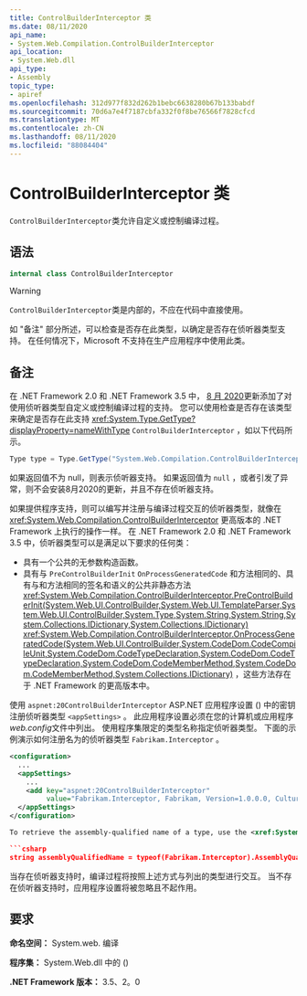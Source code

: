 ```yaml
---
title: ControlBuilderInterceptor 类
ms.date: 08/11/2020
api_name:
- System.Web.Compilation.ControlBuilderInterceptor
api_location:
- System.Web.dll
api_type:
- Assembly
topic_type:
- apiref
ms.openlocfilehash: 312d977f832d262b1bebc6638280b67b133babdf
ms.sourcegitcommit: 70d6a7e4f7187cbfa332f0f8be76566f7828cfcd
ms.translationtype: MT
ms.contentlocale: zh-CN
ms.lasthandoff: 08/11/2020
ms.locfileid: "88084404"
---
```

# <a name="controlbuilderinterceptor-class"></a>ControlBuilderInterceptor 类

`ControlBuilderInterceptor`类允许自定义或控制编译过程。

## <a name="syntax"></a>语法

```csharp
internal class ControlBuilderInterceptor
```

> [!WARNING]
> `ControlBuilderInterceptor`类是内部的，不应在代码中直接使用。
>
> 如 "备注" 部分所述，可以检查是否存在此类型，以确定是否存在侦听器类型支持。 在任何情况下，Microsoft 不支持在生产应用程序中使用此类。

## <a name="remarks"></a>备注

在 .NET Framework 2.0 和 .NET Framework 3.5 中， [8 月 2020](https://portal.msrc.microsoft.com/security-guidance/releasenotedetail/2020-Aug)更新添加了对使用侦听器类型自定义或控制编译过程的支持。 您可以使用检查是否存在该类型来确定是否存在此支持 <xref:System.Type.GetType?displayProperty=nameWithType> `ControlBuilderInterceptor` ，如以下代码所示。

```csharp
Type type = Type.GetType("System.Web.Compilation.ControlBuilderInterceptor, System.Web, Version=2.0.0.0, Culture=neutral, PublicKeyToken=b03f5f7f11d50a3a");
```

如果返回值不为 null，则表示侦听器支持。 如果返回值为 `null` ，或者引发了异常，则不会安装8月2020的更新，并且不存在侦听器支持。

如果提供程序支持，则可以编写并注册与编译过程交互的侦听器类型，就像在 <xref:System.Web.Compilation.ControlBuilderInterceptor> 更高版本的 .NET Framework 上执行的操作一样。 在 .NET Framework 2.0 和 .NET Framework 3.5 中，侦听器类型可以是满足以下要求的任何类：

* 具有一个公共的无参数构造函数。
* 具有与 `PreControlBuilderInit` `OnProcessGeneratedCode` 和方法相同的、具有与和方法相同的签名和语义的公共非静态方法 <xref:System.Web.Compilation.ControlBuilderInterceptor.PreControlBuilderInit(System.Web.UI.ControlBuilder,System.Web.UI.TemplateParser,System.Web.UI.ControlBuilder,System.Type,System.String,System.String,System.Collections.IDictionary,System.Collections.IDictionary)> <xref:System.Web.Compilation.ControlBuilderInterceptor.OnProcessGeneratedCode(System.Web.UI.ControlBuilder,System.CodeDom.CodeCompileUnit,System.CodeDom.CodeTypeDeclaration,System.CodeDom.CodeTypeDeclaration,System.CodeDom.CodeMemberMethod,System.CodeDom.CodeMemberMethod,System.Collections.IDictionary)> ，这些方法存在于 .NET Framework 的更高版本中。

使用 `aspnet:20ControlBuilderInterceptor` ASP.NET 应用程序设置 () 中的密钥注册侦听器类型 `<appSettings>` 。 此应用程序设置必须在您的计算机或应用程序*web.config*文件中列出。 使用程序集限定的类型名称指定侦听器类型。 下面的示例演示如何注册名为的侦听器类型 `Fabrikam.Interceptor` 。

```xml
<configuration>
  ...
  <appSettings>
    ...
    <add key="aspnet:20ControlBuilderInterceptor"
         value="Fabrikam.Interceptor, Fabrikam, Version=1.0.0.0, Culture=neutral, PublicKeyToken=2b3831f2f2b744f7" />
  </appSettings>
</configuration>

To retrieve the assembly-qualified name of a type, use the <xref:System.Type.AssemblyQualifiedName?displayProperty=nameWithType> property, as demonstrated in the following code.

```csharp
string assemblyQualifiedName = typeof(Fabrikam.Interceptor).AssemblyQualifiedName;
```

当存在侦听器支持时，编译过程将按照上述方式与列出的类型进行交互。 当不存在侦听器支持时，应用程序设置将被忽略且不起作用。

## <a name="requirements"></a>要求

**命名空间：** System.web. 编译

**程序集：** System.Web.dll 中的 () 

**.NET Framework 版本：** 3.5、2。0

